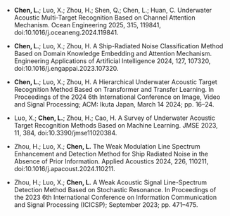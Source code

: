 - <strong>Chen, L.</strong>; Luo, X.; Zhou, H.; Shen, Q.; Chen, L.; Huan, C. Underwater Acoustic Multi-Target Recognition Based on Channel Attention Mechanism. Ocean Engineering 2025, 315, 119841, doi:10.1016/j.oceaneng.2024.119841.

- <strong>Chen, L.</strong>; Luo, X.; Zhou, H. A Ship-Radiated Noise Classification Method Based on Domain Knowledge Embedding and Attention Mechanism. Engineering Applications of Artificial Intelligence 2024, 127, 107320, doi:10.1016/j.engappai.2023.107320.

- <strong>Chen, L.</strong>; Luo, X.; Zhou, H. A Hierarchical Underwater Acoustic Target Recognition Method Based on Transformer and Transfer Learning. In Proceedings of the 2024 6th International Conference on Image, Video and Signal Processing; ACM: Ikuta Japan, March 14 2024; pp. 16–24.

- Luo, X.; <strong>Chen, L.</strong>; Zhou, H.; Cao, H. A Survey of Underwater Acoustic Target Recognition Methods Based on Machine Learning. JMSE 2023, 11, 384, doi:10.3390/jmse11020384.

- Zhou, H.; Luo, X.; <strong>Chen, L.</strong> The Weak Modulation Line Spectrum Enhancement and Detection Method for Ship Radiated Noise in the Absence of Prior Information. Applied Acoustics 2024, 226, 110211, doi:10.1016/j.apacoust.2024.110211.

- Zhou, H.; Luo, X.; <strong>Chen, L.</strong> A Weak Acoustic Signal Line-Spectrum Detection Method Based on Stochastic Resonance. In Proceedings of the 2023 6th International Conference on Information Communication and Signal Processing (ICICSP); September 2023; pp. 471–475.

